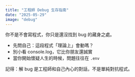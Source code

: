 ```yaml
---
title: "工程師 Debug 生存指南"
date: "2025-05-29"
image: "debug"
---
```


你不是不會寫程式，你只是還沒找到 bug 的藏身之處。

- 先問自己：這段程式「理論上」會動嗎？
- 別小看 console.log，它比你朋友還誠實
- 當你開始懷疑人生的時候，問題往往在 `.env`

記得：解 bug 是工程師和自己內心的對話，不是單純對抗程式。
